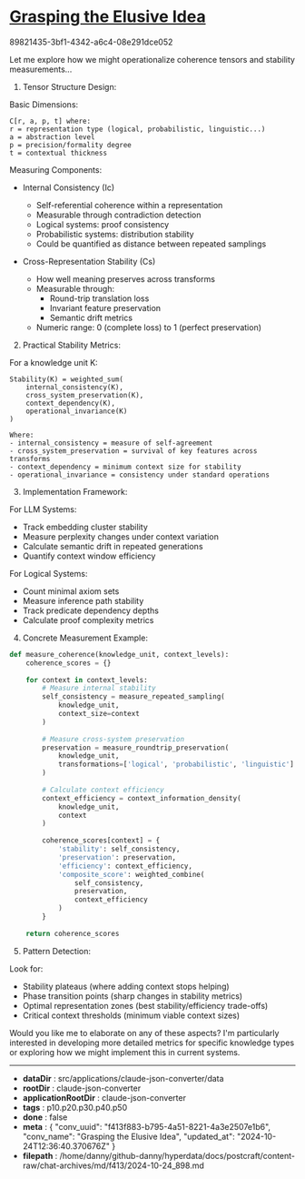 # [Grasping the Elusive Idea](https://claude.ai/chat/f413f883-b795-4a51-8221-4a3e2507e1b6)

89821435-3bf1-4342-a6c4-08e291dce052

 Let me explore how we might operationalize coherence tensors and stability measurements...

1. Tensor Structure Design:

Basic Dimensions:
```
C[r, a, p, t] where:
r = representation type (logical, probabilistic, linguistic...)
a = abstraction level
p = precision/formality degree
t = contextual thickness
```

Measuring Components:
- Internal Consistency (Ic)
  * Self-referential coherence within a representation
  * Measurable through contradiction detection
  * Logical systems: proof consistency
  * Probabilistic systems: distribution stability
  * Could be quantified as distance between repeated samplings

- Cross-Representation Stability (Cs)
  * How well meaning preserves across transforms
  * Measurable through:
    - Round-trip translation loss
    - Invariant feature preservation
    - Semantic drift metrics
  * Numeric range: 0 (complete loss) to 1 (perfect preservation)

2. Practical Stability Metrics:

For a knowledge unit K:
```
Stability(K) = weighted_sum(
    internal_consistency(K),
    cross_system_preservation(K),
    context_dependency(K),
    operational_invariance(K)
)

Where:
- internal_consistency = measure of self-agreement
- cross_system_preservation = survival of key features across transforms
- context_dependency = minimum context size for stability
- operational_invariance = consistency under standard operations
```

3. Implementation Framework:

For LLM Systems:
- Track embedding cluster stability
- Measure perplexity changes under context variation
- Calculate semantic drift in repeated generations
- Quantify context window efficiency

For Logical Systems:
- Count minimal axiom sets
- Measure inference path stability
- Track predicate dependency depths
- Calculate proof complexity metrics

4. Concrete Measurement Example:

```python
def measure_coherence(knowledge_unit, context_levels):
    coherence_scores = {}
    
    for context in context_levels:
        # Measure internal stability
        self_consistency = measure_repeated_sampling(
            knowledge_unit, 
            context_size=context
        )
        
        # Measure cross-system preservation
        preservation = measure_roundtrip_preservation(
            knowledge_unit,
            transformations=['logical', 'probabilistic', 'linguistic']
        )
        
        # Calculate context efficiency
        context_efficiency = context_information_density(
            knowledge_unit, 
            context
        )
        
        coherence_scores[context] = {
            'stability': self_consistency,
            'preservation': preservation,
            'efficiency': context_efficiency,
            'composite_score': weighted_combine(
                self_consistency,
                preservation,
                context_efficiency
            )
        }
    
    return coherence_scores
```

5. Pattern Detection:

Look for:
- Stability plateaus (where adding context stops helping)
- Phase transition points (sharp changes in stability metrics)
- Optimal representation zones (best stability/efficiency trade-offs)
- Critical context thresholds (minimum viable context sizes)

Would you like me to elaborate on any of these aspects? I'm particularly interested in developing more detailed metrics for specific knowledge types or exploring how we might implement this in current systems.

---

* **dataDir** : src/applications/claude-json-converter/data
* **rootDir** : claude-json-converter
* **applicationRootDir** : claude-json-converter
* **tags** : p10.p20.p30.p40.p50
* **done** : false
* **meta** : {
  "conv_uuid": "f413f883-b795-4a51-8221-4a3e2507e1b6",
  "conv_name": "Grasping the Elusive Idea",
  "updated_at": "2024-10-24T12:36:40.370676Z"
}
* **filepath** : /home/danny/github-danny/hyperdata/docs/postcraft/content-raw/chat-archives/md/f413/2024-10-24_898.md